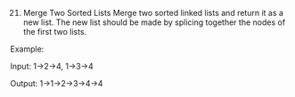 21. Merge Two Sorted Lists
Merge two sorted linked lists and return it as a new list. The new list should be made by splicing together the nodes of the first two lists.

Example:



Input: 1->2->4, 1->3->4

Output: 1->1->2->3->4->4
